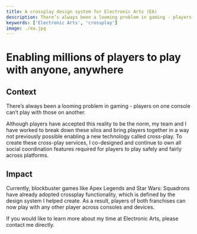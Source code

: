```yaml
---
title: A crossplay design system for Electronic Arts (EA)
description: There’s always been a looming problem in gaming - players on one platform can’t play with those one another. Over the years, the technology to make crossplay a reality has significantly matured.
keywords: ['Electronic Arts', 'crossplay']
image: ./ea.jpg
---
```


# Enabling millions of players to play with anyone, anywhere

## Context
There’s always been a looming problem in gaming - players on one console can’t play with those on another. 


Although players have accepted this reality to be the norm, my team and I have worked to break down these silos and bring players together in a way not previously possible enabling a new technology called cross-play. 
To create these cross-play services, I co-designed and continue to own all social coordination features required for players to play safely and fairly across platforms. 

## Impact
Currently, blockbuster games like Apex Legends and Star Wars: Squadrons have already adopted crossplay functionality, which is defined by the design system I helped create. As a result, players of both franchises can now play with any other player across consoles and devices. 

If you would like to learn more about my time at Electronic Arts, please contact me directly. 
